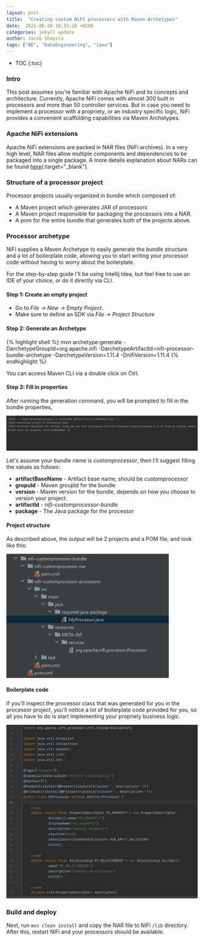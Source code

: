 ```yaml
---
layout: post
title:  "Creating custom NiFI processors with Maven Archetypes"
date:  2021-06-28 18:33:28 +0200
categories: jekyll update
author: Jacob Shapira
tags: ["BE", "DataEngineering", "Java"]
---
```


* TOC
{:toc}

### Intro
This post assumes you're familiar with Apache NiFi and its concepts and architecture.
Currently, Apache NiFi comes with almost 300 built in processors and more than 50 controller services.
But in case you need to implement a processor with a propriety, or an industry specific logic,
NiFi provides a convenient scaffolding capabilities via Maven Archetypes.

### Apache NiFi extensions
Apache NiFi extensions are packed in NAR files (NiFi archives).
In a very high level, NAR files allow multiple components and dependencies to be packaged into a single package.
A more details explanation about NARs can be found [here](https://nifi.apache.org/docs/nifi-docs/html/developer-guide.html#nars){:target="_blank"}.

### Structure of a processor project
Processor projects usually organized in bundle which composed of:

* A Maven project which generates JAR of processors
* A Maven project responsible for packaging the processors into a NAR.
* A pom for the entire bundle that generates both of the projects above.

### Processor archetype
NiFi supplies a Maven Archetype to easily generate the bundle structure and a lot of boilerplate code,
allowing you to start writing your processor code without having to worry about the boilerplate.

For the step-by-step guide I'll be using Intellij Idea, but feel free to use an IDE of your choice, or do it directly via CLI.


#### Step 1: Create an empty project
* Go to <i>File -> New -> Empty Project</i>.
* Make sure to define an SDK via <i> File -> Project Structure </i>

#### Step 2: Generate an Archetype
{% highlight shell %}
mvn archetype:generate -DarchetypeGroupId=org.apache.nifi -DarchetypeArtifactId=nifi-processor-bundle-archetype -DarchetypeVersion=1.11.4 -DnifiVersion=1.11.4
{% endhighlight %}

You can access Maven CLI via a double click on Ctrl.



#### Step 3: Fill in properties
After running the generation command, you will be prompted to fill in the bundle properties,

![Maven Prompt](/assets/post-images/2021-06-28-nifi-processor/2021-06-28-nifi-processor.JPG)

Let's assume your bundle name is <i>customprocessor</i>, then I'll suggest filling the values as follows:

* <b>artifactBaseName</b> - Artifact base name, should be <i>customprocessor</i>
* <b>gropuId</b> - Maven groupId for the bundle
* <b>version</b> - Maven version for the bundle, depends on how you choose to version your project.
* <b>artifactId</b> - <i>nifi-customprocessor-bundle</i>
* <b>package</b> - The Java package for the processor

#### Project structure
As described above, the output will be 2 projects and a POM file, and look like this:

![Project Output](/assets/post-images/2021-06-28-nifi-processor/output.JPG)

#### Boilerplate code
If you'll inspect the processor class that was generated for you in the processor project, you'll notice a lot of boilerplate code provided for you,
so all you have to do is start implementing your propriety business logic.

![Project Output](/assets/post-images/2021-06-28-nifi-processor/code-boilerplate.JPG)

### Build and deploy
Next, run `mvn clean install` and copy the NAR file to NiFi `/lib` directory.
After this, restart NiFi and your processors should be available.